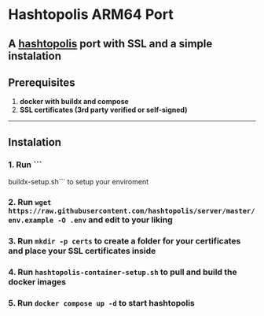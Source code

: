 # Hashtopolis ARM64 Port

A <a href="https://github.com/hashtopolis">hashtopolis</a> port with SSL and a simple instalation
---

## Prerequisites

1. **docker with buildx and compose**
2. **SSL certificates (3rd party verified or self-signed)**
---

## Instalation
### 1. Run ```
buildx-setup.sh``` to setup your enviroment
### 2. Run ```wget https://raw.githubusercontent.com/hashtopolis/server/master/env.example -O .env``` and edit to your liking
### 3. Run ```mkdir -p certs``` to create a folder for your certificates and place your SSL certificates inside
### 4. Run ```hashtopolis-container-setup.sh``` to pull and build the docker images
### 5. Run ```docker compose up -d``` to start hashtopolis
